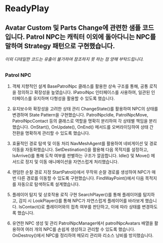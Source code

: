 # ReadyPlay

## **Avatar Custom 및 Parts Change에 관련한 샘플 코드입니다. Patrol NPC는 캐릭터 이외에 돌아다니는 NPC를 말하며 Strategy 패턴으로 구현했습니다.**
###### *이외 디테일한 코드는 유출이 불가하여 참조하지 못 하는 점 양해 부탁드립니다.*

### Patrol NPC

1. 객체 지향적인 설계
  BasePatrolNpc 클래스를 활용한 상속 구조를 통해, 공통 로직을 정의하고 확장성을 높였습니다.
  IPatrolNpc 인터페이스를 사용하여, 일관된 인터페이스를 유지하며 다형성을 활용할 수 있도록 했습니다.

2. 유지보수와 확장성을 고려한 상태 관리
  ChangeState<T>()를 활용하여 NPC의 상태를 변경하며 State Pattern을 구현했습니다.
  PatrolNpcIdle, PatrolNpcMove, PatrolNpcContact 등의 클래스로 역할을 명확히 분리하여 각 상태별 책임을 분리했습니다.
  OnStart(), OnUpdate(), OnEnd() 메서드를 오버라이딩하여 상태 간 전환을 명확하게 관리할 수 있도록 했습니다.

3. 효율적인 경로 탐색 및 이동 처리
  NavMeshAgent를 활용하여 네비게이션 및 경로 이동을 자동화했습니다.
  SetDestination()을 활용해 다음 목적지를 설정하고, IsArrive()를 통해 도착 여부를 판별하는 구조가 깔끔합니다.
  Idle() 및 Move() 메서드로 정지 및 이동 애니메이션을 자연스럽게 처리했습니다.

4. 랜덤한 순찰 경로 지정
  StartPatrol()에서 무작위 순찰 경로를 생성하여 NPC가 매번 다른 경로를 이동할 수 있도록 구현했습니다.
  FindWayPoint()에서 다음 목적지를 자동으로 탐색하도록 설계했습니다.

5. 플레이어 탐지 및 상호작용 로직 구현
  SearchPlayer()를 통해 플레이어를 탐지하고, 감지 시 LookPlayer()를 통해 NPC가 자연스럽게 플레이어를 바라보게 했습니다.
  IsContact()로 플레이어와의 접촉 여부를 판단하고, 이에 따라 상태를 변경하도록 했습니다.

6. 유연한 NPC 생성 및 관리
  PatrolNpcManager에서 patrolNpcAvatars 배열을 활용하여 여러 개의 NPC를 손쉽게 생성하고 관리할 수 있도록 했습니다.
  OnDestroy()에서 NPC를 정리하여 메모리 관리와 리소스 낭비를 방지했습니다.
